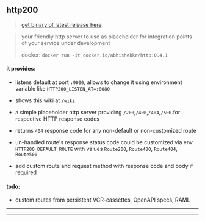 ## http200

> [get binary of latest release here](https://github.com/abhishekkr/http200/releases/latest)

> your friendly http server to use as placeholder for integration points of your service under development
>
> docker: `docker run -it docker.io/abhishekkr/http:0.4.1`

#### it provides:

* listens default at port `:9000`, allows to change it using environment variable like `HTTP200_LISTEN_AT=:8080`

* shows this wiki at `/wiki`

* a simple placeholder http server providing `/200`,`/400`,`/404`,`/500` for respective HTTP response codes

* returns `404` response code for any non-default or non-customized route

* un-handled route's response status code could be customized via env `HTTP200_DEFAULT_ROUTE` with values `Route200`, `Route400`, `Route404`, `Route500`

* add custom route and request method with response code and body if required


#### todo:

* custom routes from persistent VCR-cassettes, OpenAPI specs, RAML

---
---
